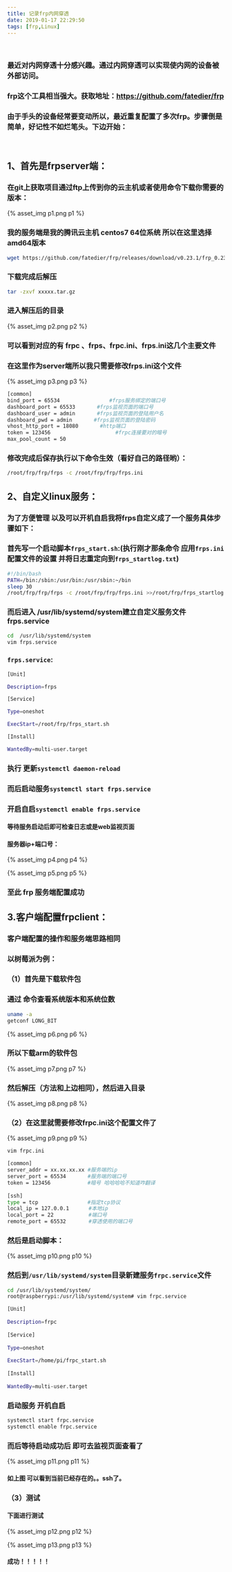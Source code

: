 ```yaml
---
title: 记录frp内网穿透
date: 2019-01-17 22:29:50
tags: [frp,Linux]
---
```


<br>

### 最近对内网穿透十分感兴趣。通过内网穿透可以实现使内网的设备被外部访问。

### frp这个工具相当强大。获取地址：https://github.com/fatedier/frp

### 由于手头的设备经常要变动所以，最近重复配置了多次frp。步骤倒是简单，好记性不如烂笔头。下边开始：

<br>

## 1、首先是frpserver端：
### 在git上获取项目通过ftp上传到你的云主机或者使用命令下载你需要的版本：

{% asset_img p1.png p1 %}

### 我的服务端是我的腾讯云主机 centos7 64位系统 所以在这里选择amd64版本


``` bash
wget https://github.com/fatedier/frp/releases/download/v0.23.1/frp_0.23.1_linux_amd64.tar.gz
```

### 下载完成后解压


``` bash
tar -zxvf xxxxx.tar.gz
```

### 进入解压后的目录

{% asset_img p2.png p2 %}

### 可以看到对应的有 frpc 、frps、frpc.ini、frps.ini这几个主要文件

### 在这里作为server端所以我只需要修改frps.ini这个文件

{% asset_img p3.png p3 %}



``` bash
[common]
bind_port = 65534                #frps服务绑定的端口号
dashboard_port = 65533       #frps监视页面的端口号
dashboard_user = admin       #frps监视页面的登陆用户名
dashboard_pwd = admin       #frps监视页面的登陆密码
vhost_http_port = 18080       #http端口
token = 123456                     #frpc连接要对的暗号
max_pool_count = 50
```

### 修改完成后保存执行以下命令生效（看好自己的路径哟）：


``` bash
/root/frp/frp/frps -c /root/frp/frp/frps.ini
```

 
## 2、自定义linux服务：
### 为了方便管理 以及可以开机自启我将frps自定义成了一个服务具体步骤如下：

### 首先写一个启动脚本`frps_start.sh`:(执行刚才那条命令 应用`frps.ini`配置文件的设置 并将日志重定向到`frps_startlog.txt`)


``` bash
#!/bin/bash
PATH=/bin:/sbin:/usr/bin:/usr/sbin:~/bin
sleep 30
/root/frp/frp/frps -c /root/frp/frp/frps.ini >>/root/frp/frps_startlog.txt
```

### 而后进入 /usr/lib/systemd/system建立自定义服务文件frps.service


``` bash
cd  /usr/lib/systemd/system
vim frps.service
```

### `frps.service`:



``` bash
[Unit]

Description=frps

[Service]

Type=oneshot

ExecStart=/root/frp/frps_start.sh

[Install]

WantedBy=multi-user.target
```


### 执行 更新`systemctl daemon-reload`
### 而后启动服务`systemctl start frps.service` 
### 开启自启`systemctl enable frps.service`



#### 等待服务启动后即可检查日志或是web监视页面

#### 服务器ip+端口号：

{% asset_img p4.png p4 %}

{% asset_img p5.png p5 %}

### 至此 frp 服务端配置成功

##  3.客户端配置frpclient：
### 客户端配置的操作和服务端思路相同

### 以树莓派为例：

### （1）首先是下载软件包

### 通过  命令查看系统版本和系统位数


``` bash
uname -a
getconf LONG_BIT
```


{% asset_img p6.png p6 %}
 

### 所以下载arm的软件包

{% asset_img p7.png p7 %}

### 然后解压（方法和上边相同），然后进入目录

{% asset_img p8.png p8 %}

### （2）在这里就需要修改frpc.ini这个配置文件了

{% asset_img p9.png p9 %}



``` bash
vim frpc.ini 

[common] 
server_addr = xx.xx.xx.xx #服务端的ip
server_port = 65534       #服务端的端口号
token = 123456　　　　　　  #暗号 哈哈哈哈不知道咋翻译 
 
[ssh] 
type = tcp 　　　　　　     #指定tcp协议
local_ip = 127.0.0.1 　　  #本地ip
local_port = 22  　　　　　 #端口号
remote_port = 65532　　    #穿透使用的端口号
```


### 然后是启动脚本：

{% asset_img p10.png p10 %}

### 然后到`/usr/lib/systemd/system`目录新建服务`frpc.service`文件

``` bash
cd /usr/lib/systemd/system/
root@raspberrypi:/usr/lib/systemd/system# vim frpc.service 

[Unit] 
 
Description=frpc 
 
[Service] 
 
Type=oneshot 
 
ExecStart=/home/pi/frpc_start.sh 
 
[Install] 
 
WantedBy=multi-user.target
```


### 启动服务  开机自启

``` bash
systemctl start frpc.service
systemctl enable frpc.service
```

### 而后等待启动成功后  即可去监视页面查看了

{% asset_img p11.png p11 %}

 

####  如上图 可以看到当前已经存在的。。ssh了。

### （3）测试
#### 下面进行测试

{% asset_img p12.png p12 %} 

{% asset_img p13.png p13 %}

####  成功！！！！！